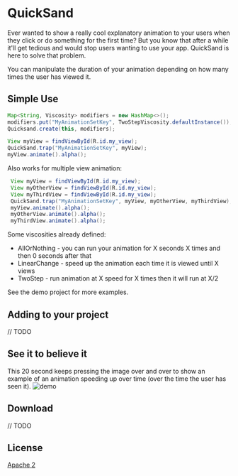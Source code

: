 QuickSand
=========

Ever wanted to show a really cool explanatory animation to your users when they click or do something for the first time?
But you know that after a while it'll get tedious and would stop users wanting to use your app.
QuickSand is here to solve that problem.

You can manipulate the duration of your animation depending on how many times the user has viewed it.

Simple Use
----------

```java
Map<String, Viscosity> modifiers = new HashMap<>();
modifiers.put("MyAnimationSetKey", TwoStepViscosity.defaultInstance());
Quicksand.create(this, modifiers);

View myView = findViewById(R.id.my_view);
QuickSand.trap("MyAnimationSetKey", myView);
myView.animate().alpha();
```

Also works for multiple view animation:

```java
 View myView = findViewById(R.id.my_view);
 View myOtherView = findViewById(R.id.my_view);
 View myThirdView = findViewById(R.id.my_view);
 QuickSand.trap("MyAnimationSetKey", myView, myOtherView, myThirdView);
 myView.animate().alpha();
 myOtherView.animate().alpha();
 myThirdView.animate().alpha();
```

Some viscosities already defined:

- AllOrNothing - you can run your animation for X seconds X times and then 0 seconds after that
- LinearChange - speed up the animation each time it is viewed until X views
- TwoStep - run animation at X speed for X times then it will run at X/2

See the demo project for more examples.

Adding to your project
--------

// TODO

See it to believe it
--------

This 20 second keeps pressing the image over and over to show an example of an animation speeding up over time (over the time the user has seen it).
![demo](demo/demo_z1c.gif)

Download
--------

// TODO

License
-------

[Apache 2](LICENSE.txt)


